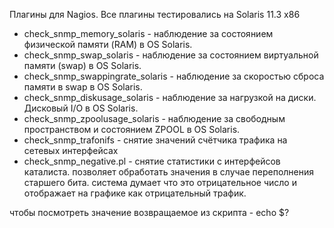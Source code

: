Плагины для Nagios.
Все плагины тестировались на Solaris 11.3 x86

* check_snmp_memory_solaris - наблюдение за состоянием физической памяти (RAM) в OS Solaris.
* check_snmp_swap_solaris - наблюдение за состоянием виртуальной памяти (swap) в OS Solaris.
* check_snmp_swappingrate_solaris - наблюдение за скоростью сброса памяти в swap в OS Solaris.
* check_snmp_diskusage_solaris - наблюдение за нагрузкой на диски. Дисковый I/O в OS Solaris.
* check_snmp_zpoolusage_solaris - наблюдение за свободным пространством и состоянием ZPOOL в OS Solaris.
* check_snmp_trafonifs - снятие значений счётчика трафика на сетевых интерфейсах
* check_snmp_negative.pl - снятие статистики с интерфейсов каталиста. позволяет обработать значения в случае переполнения старшего бита. система думает что это отрицательное число и отображает на графике как отрицательный трафик.

чтобы посмотреть значение возвращаемое из скрипта - echo $?
